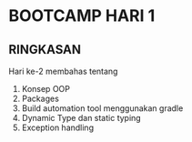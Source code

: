 # BOOTCAMP HARI 1

## RINGKASAN

Hari ke-2 membahas tentang

1. Konsep OOP
2. Packages
3. Build automation tool menggunakan gradle
4. Dynamic Type dan static typing
5. Exception handling
